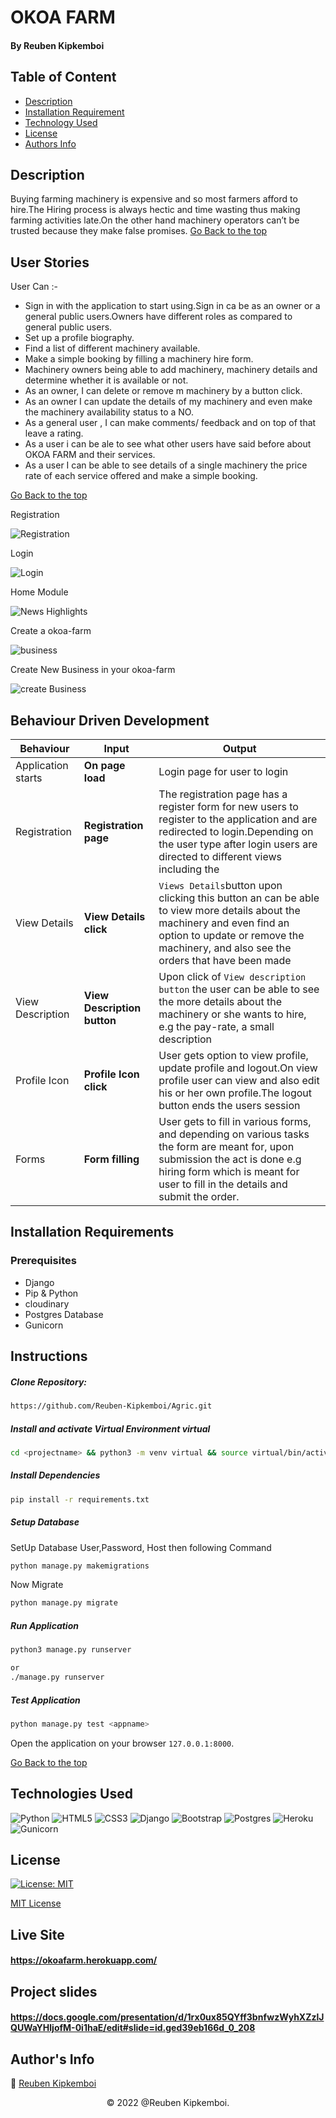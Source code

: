 # OKOA FARM

#### By Reuben Kipkemboi

## Table of Content

+ [Description](#description)
+ [Installation Requirement](#installation-requirements)
+ [Technology Used](#technologies-used)
+ [License](#license)
+ [Authors Info](#authors-info)

## Description
Buying farming machinery is expensive and so most farmers afford to hire.The Hiring process is always hectic and time wasting thus making farming activities late.On the other hand machinery operators can’t be trusted because they make false promises.
[Go Back to the top](#okoa-farm)


## User Stories

User Can :-

* Sign in with the application to start using.Sign in ca be as an owner or a general public users.Owners have different roles as compared to general public users.
* Set up a profile biography.
* Find a list of different machinery available.
* Make a simple booking by filling a machinery hire form.
* Machinery owners being able to add machinery, machinery details and determine whether it is available or not.
* As an owner, I can delete or remove m machinery by a button click.
* As an owner I can update the details of my machinery and even make the machinery availability status to a NO.
* As a general user , I can make comments/ feedback and on top of that leave a rating.
* As a user i can be ale to see what other users have said before about OKOA FARM and their services.
* As a user I can be able to see details of a single machinery the price rate of each service offered and make a simple booking.

[Go Back to the top](#okoa-farm)

Registration

![Registration](./app/static/images/register.png)

Login

![Login](./app/static/images/login.png)


Home Module

![News Highlights](./app/static/images/home.png)



Create a okoa-farm

![business](./app/static/images/create.png)


Create New Business in your okoa-farm

![create Business ](./app/static/images/api.png)


## Behaviour Driven Development
| Behaviour | Input | Output |
| ---------------- | --------------- | ------------------ |
| Application starts | **On page load** | Login page for user to login |
| Registration| **Registration page** | The registration page has a register form for new users  to register to the application and are redirected to login.Depending on the user type after login users are directed to different views including the  |
| View Details | **View Details click** | `Views Details`button upon clicking this button an can be able to view more details about the machinery and even find an option to update or remove the machinery, and also see the orders that have been made  |
| View Description | **View Description button** | Upon click of `View description button` the user can be able to see the more details about the machinery or she wants to hire, e.g the pay-rate, a small description|
| Profile Icon | **Profile Icon click** | User gets option to view profile, update profile and logout.On view profile user can view and also edit his or her own profile.The logout button ends the users session|
| Forms | **Form filling** | User gets to fill in various forms, and depending on various tasks the form are meant for, upon submission the act is done e.g hiring form which is meant for user to fill in the details and submit the order.|


## Installation Requirements

### Prerequisites

- Django
- Pip & Python
- cloudinary 
- Postgres Database
- Gunicorn

## Instructions
   
##### Clone Repository:  
 ```bash 
https://github.com/Reuben-Kipkemboi/Agric.git 
```
##### Install and activate Virtual Environment virtual  
 ```bash 
cd <projectname> && python3 -m venv virtual && source virtual/bin/activate 
```  
##### Install Dependencies  
 ```bash 
 pip install -r requirements.txt 
```  
##### Setup Database  
  SetUp Database User,Password, Host then following Command  

 ```bash 
python manage.py makemigrations  
 ``` 
 Now Migrate

 ```bash 
 python manage.py migrate 
```
##### Run Application  
 ```bash 
 python3 manage.py runserver 

 or
 ./manage.py runserver
```
##### Test Application  
 ```bash 
 python manage.py test <appname>
```
Open the application on your browser `127.0.0.1:8000`.  

[Go Back to the top](#okoa-farm)


## Technologies Used

![Python](https://img.shields.io/badge/python-3670A0?style=for-the-badge&logo=python&logoColor=ffdd54)
![HTML5](https://img.shields.io/badge/html5-%23E34F26.svg?style=for-the-badge&logo=html5&logoColor=white)
![CSS3](https://img.shields.io/badge/css3-%231572B6.svg?style=for-the-badge&logo=css3&logoColor=white)
![Django](https://img.shields.io/badge/django-%23092E20.svg?style=for-the-badge&logo=django&logoColor=white)
![Bootstrap](https://img.shields.io/badge/bootstrap-%23563D7C.svg?style=for-the-badge&logo=bootstrap&logoColor=white)
![Postgres](https://img.shields.io/badge/postgres-%23316192.svg?style=for-the-badge&logo=postgresql&logoColor=white)
![Heroku](https://img.shields.io/badge/heroku-%23430098.svg?style=for-the-badge&logo=heroku&logoColor=white)
![Gunicorn](https://img.shields.io/badge/gunicorn-%298729.svg?style=for-the-badge&logo=gunicorn&logoColor=white)

## License
[![License: MIT](https://img.shields.io/badge/License-MIT-yellow.svg)](https://opensource.org/licenses/MIT)

[MIT License](LICENSE)

## Live Site

#### https://okoafarm.herokuapp.com/

## Project slides 

#### https://docs.google.com/presentation/d/1rx0ux85QYff3bnfwzWyhXZzlJQUWaYHljofM-0i1haE/edit#slide=id.ged39eb166d_0_208

## Author's Info

 :email: [Reuben Kipkemboi](https://gmail.com)  

<p align = "center">
    &copy; 2022 @Reuben Kipkemboi.
</p>
